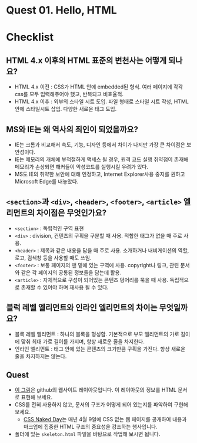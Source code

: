 # Quest 01. Hello, HTML


# Checklist
## HTML 4.x 이후의 HTML 표준의 변천사는 어떻게 되나요?
* HTML 4.x 이전 : CSS가 HTML 안에 embedded된 형식. 여러 페이지에 각각 css를 모두 입력해주어야 했고, 반복되고 비효율적.  
* HTML 4.x 이후 : 외부의 스타일 시트 도입. 파일 형태로 스타일 시트 작성, HTML안에 스타일시트 삽입. 다양한 새로운 태그 도입.

## MS와 IE는 왜 역사의 죄인이 되었을까요?
* IE는 크롬과 비교해서 속도, 기능, 디자인 등에서 차이가 나지만 가장 큰 차이점은 보안성이다.
* IE는 메모리의 개체에 부적절하게 액세스 될 경우, 원격 코드 실행 취약점이 존재해 메모리가 손상되면 해커들이 악성코드를 실행시킬 우려가 있다.
* MS도 IE의 취약한 보안에 대해 인정하고, Internet Explorer사용 중지를 권하고 Microsoft Edge를 내놓았다.

## `<section>`과 `<div>`, `<header>`, `<footer>`, `<article>` 엘리먼트의 차이점은 무엇인가요?
* `<section>` : 독립적인 구역 표현 
* `<div>` : division, 컨텐츠의 구획을 구분할 때 사용. 적합한 태그가 없을 때 주로 사용. 
* `<header>` : 제목과 같은 내용을 담을 때 주로 사용. 소개하거나 내비게이션의 역할, 로고, 검색창 등을 사용할 때도 쓰임.
* `<footer>` : 보통 페이지의 맨 밑에 있는 구역에 사용. copyright나 링크, 관련 문서와 같은 각 페이지의 공통된 정보들을 담는데 활용.
* `<article>` : 자체적으로 구성이 되어있는 콘텐츠 덩어리를 묶을 때 사용. 독립적으로 존재할 수 있어야 하며 재사용 될 수 있다.

## 블럭 레벨 엘리먼트와 인라인 엘리먼트의 차이는 무엇일까요?
* 블록 레벨 엘리먼트 : 하나의 블록을 형성함. 기본적으로 부모 엘리먼트의 가로 길이에 맞춰 최대 가로 길이를 가지며, 항상 새로운 줄을 차지한다. 
* 인라인 엘리먼트 : 태그 안에 있는 콘텐츠의 크기만큼 구획을 가진다. 항상 새로운 줄을 차지하지는 않는다.

## Quest
* [이 그림](github.png)은 github의 웹사이트 레이아웃입니다. 이 레이아웃의 정보를 HTML 문서로 표현해 보세요.
* CSS를 전혀 사용하지 않고, 문서의 구조가 어떻게 되어 있는지를 파악하여 구현해 보세요.
  * [CSS Naked Day](http://meiert.com/en/blog/20150319/css-naked-day/)는 매년 4월 9일에 CSS 없는 웹 페이지를 공개하여 내용과 마크업에 집중한 HTML 구조의 중요성을 강조하는 행사입니다.
* 폴더에 있는 `skeleton.html` 파일을 바탕으로 작업해 보시면 됩니다.

